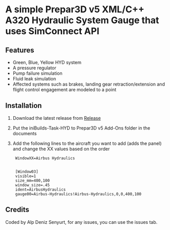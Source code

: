 # A simple Prepar3D v5 XML/C++ A320 Hydraulic System Gauge that uses SimConnect API 


## Features
- Green, Blue, Yellow HYD system
- A pressure regulator
- Pump failure simulation
- Fluid leak simulation
- Affected systems such as brakes, landing gear retraction/extension and flight control engagement are modeled to a point


## Installation
1. Download the latest release from [Release](https://github.com/cptalpdeniz/inibuilds-task/releases)
2. Put the iniBuilds-Task-HYD to Prepar3D v5 Add-Ons folder in the documents
3. Add the following lines to the aircraft you want to add (adds the panel) and change the XX values based on the order

		WindowXX=Airbus Hydraulics


		[Window03]
		visible=1
		size_mm=400,100
		window_size=.45
		ident=AirbusHydraulics
		gauge00=Airbus-Hydraulics!Airbus-Hydraulics,0,0,400,100


## Credits
Coded by Alp Deniz Senyurt, for any issues, you can use the issues tab.